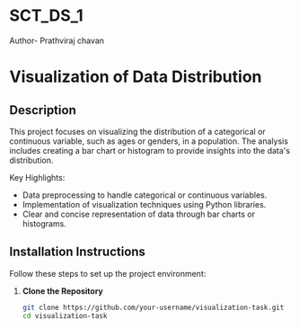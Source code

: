 # SCT_DS_1
Author- Prathviraj chavan

# **Visualization of Data Distribution**

## **Description**  
This project focuses on visualizing the distribution of a categorical or continuous variable, such as ages or genders, in a population. The analysis includes creating a bar chart or histogram to provide insights into the data's distribution.

Key Highlights:  
- Data preprocessing to handle categorical or continuous variables.  
- Implementation of visualization techniques using Python libraries.  
- Clear and concise representation of data through bar charts or histograms.

## **Installation Instructions**  
Follow these steps to set up the project environment:

1. **Clone the Repository**  
   ```bash
   git clone https://github.com/your-username/visualization-task.git
   cd visualization-task
